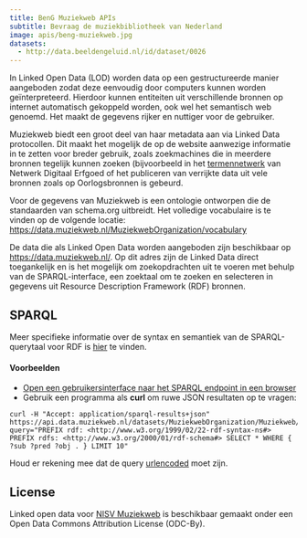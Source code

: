 ```yaml
---
title: BenG Muziekweb APIs
subtitle: Bevraag de muziekbibliotheek van Nederland
image: apis/beng-muziekweb.jpg
datasets:
  - http://data.beeldengeluid.nl/id/dataset/0026
---
```


In Linked Open Data (LOD) worden data op een gestructureerde manier aangeboden zodat deze eenvoudig door computers kunnen worden geïnterpreteerd. Hierdoor kunnen entiteiten uit verschillende bronnen op internet automatisch gekoppeld worden, ook wel het semantisch web genoemd. Het maakt de gegevens rijker en nuttiger voor de gebruiker.

Muziekweb biedt een groot deel van haar metadata aan via Linked Data protocollen. Dit maakt het mogelijk de op de website aanwezige informatie in te zetten voor breder gebruik, zoals zoekmachines die in meerdere bronnen tegelijk kunnen zoeken (bijvoorbeeld in het [termennetwerk](termennetwerk.netwerkdigitaalerfgoed.nl/) van Netwerk Digitaal Erfgoed of het publiceren van verrijkte data uit vele bronnen zoals op Oorlogsbronnen is gebeurd.

Voor de gegevens van Muziekweb is een ontologie ontworpen die de standaarden van schema.org uitbreidt. Het volledige vocabulaire is te vinden op de volgende locatie:
https://data.muziekweb.nl/MuziekwebOrganization/vocabulary

De data die als Linked Open Data worden aangeboden zijn beschikbaar op https://data.muziekweb.nl/. Op dit adres zijn de Linked Data direct toegankelijk en is het mogelijk om zoekopdrachten uit te voeren met behulp van de SPARQL-interface, een zoektaal om te zoeken en selecteren in gegevens uit Resource Description Framework (RDF) bronnen.

## SPARQL

Meer specifieke informatie over de syntax en semantiek van de SPARQL-querytaal voor RDF is [hier](https://www.w3.org/TR/rdf-sparql-query/) te vinden.

#### Voorbeelden

- [Open een gebruikersinterface naar het SPARQL endpoint in een browser](https://data.muziekweb.nl/MuziekwebOrganization/Muziekweb/sparql/Muziekweb)
- Gebruik een programma als **curl** om ruwe JSON resultaten op te vragen:

```
curl -H "Accept: application/sparql-results+json" https://api.data.muziekweb.nl/datasets/MuziekwebOrganization/Muziekweb/services/Muziekweb/sparql?query="PREFIX rdf: <http://www.w3.org/1999/02/22-rdf-syntax-ns#> PREFIX rdfs: <http://www.w3.org/2000/01/rdf-schema#> SELECT * WHERE { ?sub ?pred ?obj . } LIMIT 10"
```

Houd er rekening mee dat de query [urlencoded](https://www.urlencoder.org/) moet zijn.

## License

Linked open data voor [NISV Muziekweb](/nl/datasets/muziekweb) is beschikbaar gemaakt onder een Open Data Commons Attribution License (ODC-By).
